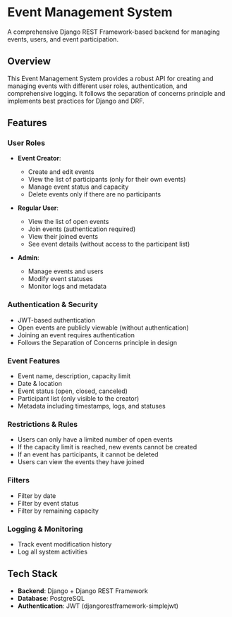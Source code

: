 # Event Management System

A comprehensive Django REST Framework-based backend for managing events, users, and event participation.

## Overview

This Event Management System provides a robust API for creating and managing events with different user roles, authentication, and comprehensive logging. 
It follows the separation of concerns principle and implements best practices for Django and DRF.

## Features

### User Roles

- **Event Creator**:
  - Create and edit events
  - View the list of participants (only for their own events)
  - Manage event status and capacity
  - Delete events only if there are no participants

- **Regular User**:
  - View the list of open events
  - Join events (authentication required)
  - View their joined events
  - See event details (without access to the participant list)

- **Admin**:
  - Manage events and users
  - Modify event statuses
  - Monitor logs and metadata

### Authentication & Security

- JWT-based authentication
- Open events are publicly viewable (without authentication)
- Joining an event requires authentication
- Follows the Separation of Concerns principle in design

### Event Features

- Event name, description, capacity limit
- Date & location
- Event status (open, closed, canceled)
- Participant list (only visible to the creator)
- Metadata including timestamps, logs, and statuses

### Restrictions & Rules

- Users can only have a limited number of open events
- If the capacity limit is reached, new events cannot be created
- If an event has participants, it cannot be deleted
- Users can view the events they have joined

### Filters

- Filter by date
- Filter by event status
- Filter by remaining capacity

### Logging & Monitoring

- Track event modification history
- Log all system activities

## Tech Stack

- **Backend**: Django + Django REST Framework
- **Database**: PostgreSQL
- **Authentication**: JWT (djangorestframework-simplejwt)
